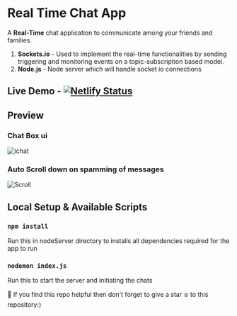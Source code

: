 Real Time Chat App
=======================
A **Real-Time** chat application to communicate among your friends and families.
1. **Sockets.io** - Used to implement the real-time functionalities by sending triggering and monitoring events on a topic-subscription based model.
2. **Node.js** - Node server which will handle socket io connections

## **Live Demo** - [![Netlify Status](https://api.netlify.com/api/v1/badges/d28d7b09-684a-4dd4-b341-0219ed650caa/deploy-status)](https://app.netlify.com/sites/realtime-ichat/deploys)

## Preview 
### Chat Box ui
![ichat](https://user-images.githubusercontent.com/56082750/122557280-359c4580-d05a-11eb-8cac-9a47f8b1a7f0.png)

### Auto Scroll down on spamming of messages
![Scroll](https://user-images.githubusercontent.com/56082750/122557380-55cc0480-d05a-11eb-9573-2fa4205d61c0.png)

## Local Setup & Available Scripts
### `npm install`
Run this in nodeServer directory to installs all dependencies required for the app to run

### `nodemon index.js`
Run this to start the server and initiating the chats


🙏 If you find this repo helpful then don't forget to give a star ❇️ to this repository:)